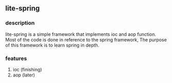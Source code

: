## lite-spring

### description
lite-spring is a simple framework that implements ioc and aop function.
Most of the code is done in reference to the spring framework, The 
purpose of this framework is to learn spring in depth. 

### features

1. ioc (finishing)
2. aop (later)

